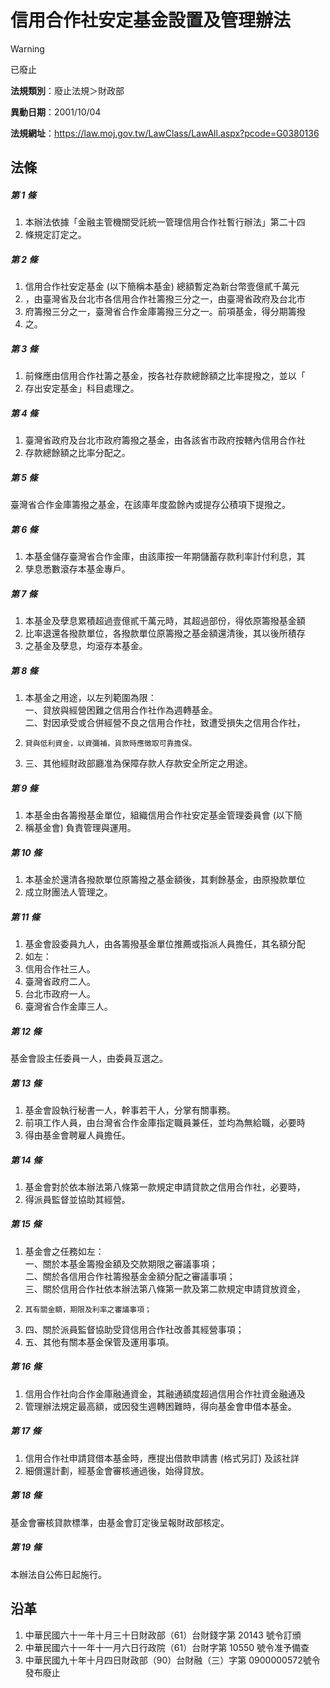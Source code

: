 # 信用合作社安定基金設置及管理辦法


> [!WARNING]
> 已廢止


**法規類別**：廢止法規＞財政部

**異動日期**：2001/10/04  

**法規網址**：https://law.moj.gov.tw/LawClass/LawAll.aspx?pcode=G0380136



## 法條
##### 第 1 條
1. 本辦法依據「金融主管機關受託統一管理信用合作社暫行辦法」第二十四
1. 條規定訂定之。

##### 第 2 條
1. 信用合作社安定基金 (以下簡稱本基金) 總額暫定為新台幣壹億貳千萬元
1. ，由臺灣省及台北市各信用合作社籌撥三分之一，由臺灣省政府及台北市
1. 府籌撥三分之一，臺灣省合作金庫籌撥三分之一。前項基金，得分期籌撥
1. 之。

##### 第 3 條
1. 前條應由信用合作社籌之基金，按各社存款總餘額之比率提撥之，並以「
1. 存出安定基金」科目處理之。

##### 第 4 條
1. 臺灣省政府及台北市政府籌撥之基金，由各該省市政府按轄內信用合作社
1. 存款總餘額之比率分配之。

##### 第 5 條
臺灣省合作金庫籌撥之基金，在該庫年度盈餘內或提存公積項下提撥之。

##### 第 6 條
1. 本基金儲存臺灣省合作金庫，由該庫按一年期儲蓄存款利率計付利息，其
1. 孳息悉數滾存本基金專戶。

##### 第 7 條
1. 本基金及孽息累積超過壹億貳千萬元時，其超過部份，得依原籌撥基金額
1. 比率退還各撥款單位，各撥款單位原籌撥之基金額還清後，其以後所積存
1. 之基金及孽息，均滾存本基金。

##### 第 8 條
1. 本基金之用途，以左列範圍為限：  
一、貸放與經營困難之信用合作社作為週轉基金。  
二、對因承受或合併經營不良之信用合作社，致遭受損失之信用合作社，
1.     貸與低利資金，以資彌補，貨款時應徵取可靠擔保。
1. 三、其他經財政部廳准為保障存款人存款安全所定之用途。

##### 第 9 條
1. 本基金由各籌撥基金單位，組織信用合作社安定基金管理委員會 (以下簡
1. 稱基金會) 負責管理與運用。

##### 第 10 條
1. 本基金於還清各撥款單位原籌撥之基金額後，其剩餘基金，由原撥款單位
1. 成立財團法人管理之。

##### 第 11 條
1. 基金會設委員九人，由各籌撥基金單位推薦或指派人員擔任，其名額分配
1. 如左：
1. 信用合作社三人。
1. 臺灣省政府二人。
1. 台北市政府一人。
1. 臺灣省合作金庫三人。

##### 第 12 條
基金會設主任委員一人，由委員互選之。

##### 第 13 條
1. 基金會設執行秘書一人，幹事若干人，分掌有關事務。
1. 前項工作人員，由台灣省合作金庫指定職員兼任，並均為無給職，必要時
1. 得由基金會聘雇人員擔任。

##### 第 14 條
1. 基金會對於依本辦法第八條第一款規定申請貸款之信用合作社，必要時，
1. 得派員監督並協助其經營。

##### 第 15 條
1. 基金會之任務如左：  
一、關於本基金籌撥金額及交款期限之審議事項；  
二、關於各信用合作社籌撥基金金額分配之審議事項；  
三、關於信用合作社依本辦法第八條第一款及第二款規定申請貸放資金，
1.     其有關金額，期限及利率之審議事項；
1. 四、關於派員監督協助受貸信用合作社改善其經營事項；
1. 五、其他有關本基金保管及運用事項。

##### 第 16 條
1. 信用合作社向合作金庫融通資金，其融通額度超過信用合作社資金融通及
1. 管理辦法規定最高額，或因發生週轉困難時，得向基金會申借本基金。

##### 第 17 條
1. 信用合作社申請貸借本基金時，應提出借款申請書 (格式另訂) 及該社詳
1. 細償還計劃，經基金會審核通過後，始得貸放。

##### 第 18 條
基金會審核貸款標準，由基金會訂定後呈報財政部核定。

##### 第 19 條
本辦法自公佈日起施行。

## 沿革
1. 中華民國六十一年十月三十日財政部（61）台財錢字第 20143  號令訂頒
1. 中華民國六十一年十一月六日行政院（61）台財字第 10550  號令准予備查
1. 中華民國九十年十月四日財政部（90）台財融（三）字第 0900000572號令發布廢止
